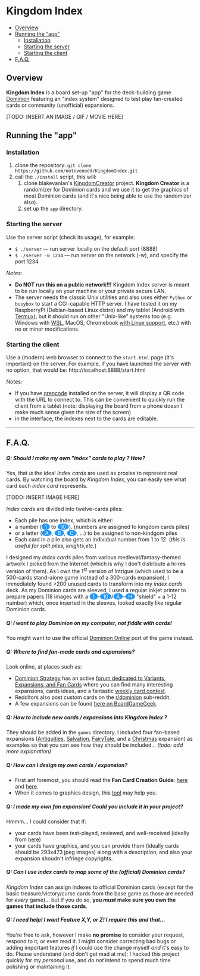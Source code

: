 # Kingdom Index

* [Overview](#overview)
* [Running the “app”](#running-the-app)
   * [Installation](#installation)
   * [Starting the server](#starting-the-server)
   * [Starting the client](#starting-the-client)
* [F.A.Q.](#faq)


## Overview

**Kingdom Index** is a board set-up "app" for the deck-building game [Dominion](https://en.wikipedia.org/wiki/Dominion_%28card_game%29) featuring an "index system" designed to test play fan-created cards or community (unofficial) expansions.

[TODO: INSERT AN  IMAGE / GIF / MOVIE  HERE]

## Running the "app"

### Installation

1. clone the repository: `git clone https://github.com/notevenodd/KingdomIndex.git`
2. call the `./install` script, this will:
   1. clone blakevanlan's [KingdomCreator](https://github.com/blakevanlan/KingdomCreator "KingdomCreator") project. **Kingdom Creator** is a randomizer for Dominion cards and we use it to get the graphics of most Dominion cards (and it's nice being able to use the randomizer also).
   2. set up the `app` directory.

### Starting the server

Use the server script (check its usage), for example:
* `$ ./server` — run server locally on the default port (8888)
* `$ ./server -w 1234` — run server on the network (-w), and specify the port 1234

*Notes*:
* **Do NOT run this on a public network!!!** Kingdom Index server is meant to be run locally on your machine or your private secure LAN.
* The server needs the classic Unix utilities and also uses either `Python` or `busybox` to start a CGI-capable HTTP server. I have tested it on my RaspberryPi (Debian-based Linux distro) and my tablet (Android with [Termux](https://termux.com/ "Termux")), but it should run on other "Unix-like" systems too (e.g. Windows with [WSL](https://docs.microsoft.com/en-us/windows/wsl/ "WSL"), MacOS, Chromebook [with Linux support](https://support.google.com/chromebook/answer/9145439?hl=en), etc.) with no or minor modifications.

### Starting the client

Use a (modern) web browser to connect to the `start.html` page (it's important) on the server.
For example, if you have launched the server with no option, that would be: http://localhost:8888/start.html

Notes:
* If you have [qrencode](https://fukuchi.org/works/qrencode/) installed on the server, it will display a QR code with the URL to connect to. This can be convenient to quickly run the client from a tablet (note: displaying the board from a phone doesn't make much sense given the size of the screen)
* in the interface, the indexes next to the cards are editable.

---

## F.A.Q.

##### Q: Should I make my own "*index*" cards to play ? How?

Yes, that *is* the idea! *Index cards* are used as proxies to represent real cards. By watching the board by *Kingdom Index*, you can easily see what card each *index card* represents.

[TODO: INSERT IMAGE HERE]


*Index cards* are divided into twelve-cards piles:
* Each pile has one index, which is either:
 * a number (<span style="background-color:#2196F3;color:#fff;display:inline-block;padding-left:8px;padding-right:8px;text-align:center;border-radius:50%">1</span> to <span style="background-color:#2196F3;color:#fff;display:inline-block;padding-left:8px;padding-right:8px;text-align:center;border-radius:50%">10</span>). (numbers are assigned to kingdom cards piles)
 * or a letter (<span style="background-color:#2196F3;color:#fff;display:inline-block;padding-left:8px;padding-right:8px;text-align:center;border-radius:50%">A</span>, <span style="background-color:#2196F3;color:#fff;display:inline-block;padding-left:8px;padding-right:8px;text-align:center;border-radius:50%">B</span>, <span style="background-color:#2196F3;color:#fff;display:inline-block;padding-left:8px;padding-right:8px;text-align:center;border-radius:50%">C</span>, ...) to be assigned to non-kindgom piles
* Each card in a pile also gets an individual number from 1 to 12. (*this is useful for split piles, knights,etc.*)

I designed my *index cards* piles from various medieval/fantasy-themed artwork I picked from the Internet (which is why I don't distribute a hi-res version of them). As I own the 1<sup>st</sup> version of Intrigue (which used to be a 500-cards stand-alone game instead of a 300-cards expansion), I immediately found >200 unused cards to transform into my *index cards* deck. As my Dominion cards are sleeved, I used a regular inkjet printer to prepare papers (18 images with a <span style="background-color:#2196F3;color:#fff;display:inline-block;padding-left:8px;padding-right:8px;text-align:center;border-radius:50%">1</span>-<span style="background-color:#2196F3;color:#fff;display:inline-block;padding-left:8px;padding-right:8px;text-align:center;border-radius:50%">10</span>/<span style="background-color:#2196F3;color:#fff;display:inline-block;padding-left:8px;padding-right:8px;text-align:center;border-radius:50%">A</span>-<span style="background-color:#2196F3;color:#fff;display:inline-block;padding-left:8px;padding-right:8px;text-align:center;border-radius:50%">H</span> "shield" + a 1-12 number) which, once inserted in the sleeves, looked exactly like regular Dominion cards.


##### Q: I want to play Dominion on my computer, not fiddle with cards!

You might want to use the official [Dominion Online](https://www.dominion.games/) port of the game instead.

##### Q: Where to find fan-made cards and expansions?

Look online, at places such as:

* [Dominion Strategy](https://dominionstrategy.com/ "Dominion Strategy") has an active [forum dedicated to Variants, Expansions, and Fan Cards](http://forum.dominionstrategy.com/index.php?board=11.0 "a great forum dedicated to Variants and Fan Cards") where you can find many interesting expansions, cards ideas, and a fantastic [weekly card contest](http://forum.dominionstrategy.com/index.php?topic=18987.0 "weekly card contest").
* Redditors also post custom cards on the [r/dominion](https://old.reddit.com/r/dominion/ "r/dominion") sub-reddit.
* A few expansions can be found [here on BoardGameGeek](https://www.boardgamegeek.com/boardgame/36218/dominion/expansions "here on BoardGameGeek").

##### Q: How to include new cards / expansions into Kingdom Index ?

They should be added in the `games` directory. I included four fan-based expansions ([Antiquities](https://drive.google.com/drive/folders/19r-veyGWQOBQpYZGGdAZpN9A0PNaqvkW), [Salvation](https://boardgamegeek.com/boardgame/80435/salvation-fan-expansion-dominion), [FairyTale](https://boardgamegeek.com/boardgameexpansion/68281/fairy-tale-fan-expansion-dominion), and a [Christmas](https://reddit.com/r/dominion/comments/a6jauy/a_very_dominion_christmas) expansion) as examples so that you can see how they should be included... *(todo: add more explanation)*

##### Q: How can I **design** my own cards / expansion?

* First anf foremost, you should read the **Fan Card Creation Guide**: [here](http://forum.dominionstrategy.com/index.php?topic=20045.0) and [here](http://wiki.dominionstrategy.com/index.php/Fan_Card_Creation_Guide).
* When it comes to graphics design, this [tool](https://shardofhonor.github.io/dominion-card-generator/index.html "tool") may help you.

##### Q: I made my own fan expansion! Could you include it in your project?

Hmmm... I could consider that if:
* your cards have been test-played, reviewed, and well-received (ideally from [here](http://forum.dominionstrategy.com/index.php?board=11.0))
* your cards have graphics, and you can provide them (ideally cards should be 293x473 jpeg images) along with a description, and also your expansion shoudn't infringe copyrights.


##### Q: Can I use *index cards* to map some of the (official) Dominion cards?

*Kingdom Index* can assign indexes to official Dominion cards (except for the basic treasure/victory/curse cards from the base game as those are needed for *every* game)... but if you do so, **you *must* make sure you own the games that include those cards**.

##### Q: I need help! I want Feature X,Y, or Z! I require this and that... 

You're free to ask, however I make **no promise** to consider your request, respond to it, or even read it. I might consider correcting bad bugs or adding important features *if* I could use the change myself *and* it's easy to do. Please understand (and don't get mad at me): I hacked this project quickly for my *personal* use, and do *not* intend to spend much time polishing or maintaining it.
